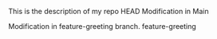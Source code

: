 This is the description of my repo
HEAD
Modification in Main

Modification in feature-greeting branch.
feature-greeting
